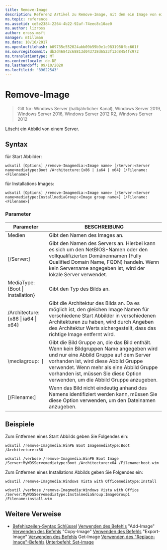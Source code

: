 ```yaml
---
title: Remove-Image
description: Referenz Artikel zu Remove-Image, mit dem ein Image von einem Server gelöscht wird.
ms.topic: reference
ms.assetid: ce5e2384-2264-4b22-92af-74eec8c10ae0
ms.author: lizross
author: eross-msft
manager: mtillman
ms.date: 10/16/2017
ms.openlocfilehash: b09735e552024abb09b59b9e1c9831988fbc601f
ms.sourcegitcommit: db2d46842c68813d043738d6523f13d8454fc972
ms.translationtype: MT
ms.contentlocale: de-DE
ms.lasthandoff: 09/10/2020
ms.locfileid: "89622543"
---
```

# <a name="remove-image"></a>Remove-Image

> Gilt für: Windows Server (halbjährlicher Kanal), Windows Server 2019, Windows Server 2016, Windows Server 2012 R2, Windows Server 2012

Löscht ein Abbild von einem Server.

## <a name="syntax"></a>Syntax
für Start Abbilder:
```
wdsutil [Options] /remove-Imagmedia:<Image name> [/Server:<Server name>mediatype:Boot /Architecture:{x86 | ia64 | x64} [/Filename:<Filename>]
```
für Installations Images:
```
wdsutil [Options] /remove-Imagmedia:<Image name> [/Server:<Server name>mediatype:InstallmediaGroup:<Image group name>] [/Filename:<Filename>]
```
### <a name="parameters"></a>Parameter
|Parameter|BESCHREIBUNG|
|-------|--------|
Medien<Image name>|Gibt den Namen des Images an.|
|[/Server:<Server name>]|Gibt den Namen des Servers an. Hierbei kann es sich um den NetBIOS-Namen oder den vollqualifizierten Domänennamen (Fully Qualified Domain Name, FQDN) handeln. Wenn kein Servername angegeben ist, wird der lokale Server verwendet.|
MediaType: {Boot &#124; Installation}|Gibt den Typ des Bilds an.|
|/Architecture: {x86 &#124; ia64 &#124; x64}|Gibt die Architektur des Bilds an. Da es möglich ist, den gleichen Image Namen für verschiedene Start Abbilder in verschiedenen Architekturen zu haben, wird durch Angeben des Architektur Werts sichergestellt, dass das richtige Image entfernt wird.|
|\mediagroup: <Image group name> ]|Gibt die Bild Gruppe an, die das Bild enthält. Wenn kein Bildgruppen Name angegeben wird und nur eine Abbild Gruppe auf dem Server vorhanden ist, wird diese Abbild Gruppe verwendet. Wenn mehr als eine Abbild Gruppe vorhanden ist, müssen Sie diese Option verwenden, um die Abbild Gruppe anzugeben.|
|[/Filename:<File name>]|Wenn das Bild nicht eindeutig anhand des Namens identifiziert werden kann, müssen Sie diese Option verwenden, um den Dateinamen anzugeben.|
## <a name="examples"></a>Beispiele
Zum Entfernen eines Start Abbilds geben Sie Folgendes ein:
```
wdsutil /remove-Imagmedia:WinPE Boot Imagemediatype:Boot /Architecture:x86
```
```
wdsutil /verbose /remove-Imagmedia:WinPE Boot Image /Server:MyWDSServemediatype:Boot /Architecture:x64 /Filename:boot.wim
```
Zum Entfernen eines Installations Abbilds geben Sie Folgendes ein:
```
wdsutil /remove-Imagmedia:Windows Vista with Officemediatype:Install
```
```
wdsutil /verbose /remove-Imagmedia:Windows Vista with Office /Server:MyWDSServemediatype:InstalmediaGroup:ImageGroup1 /Filename:install.wim
```
## <a name="additional-references"></a>Weitere Verweise
- [Befehlszeilen-Syntax Schlüssel](command-line-syntax-key.md) 
 [Verwenden des Befehls](using-the-add-image-command.md) 
 "Add-Image" [Verwenden des Befehls](using-the-copy-image-command.md) 
 "Copy-Image" [Verwenden des Befehls](using-the-export-image-command.md) 
 "Export-Image" [Verwenden des Befehls](using-the-get-image-command.md) 
 Get-Image [Verwenden des "Replace-Image"-Befehls](using-the-replace-image-command.md) 
 [Unterbefehl: Set-Image](subcommand-set-image.md)
